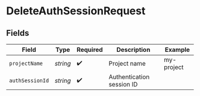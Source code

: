 # DeleteAuthSessionRequest


## Fields

| Field                     | Type                      | Required                  | Description               | Example                   |
| ------------------------- | ------------------------- | ------------------------- | ------------------------- | ------------------------- |
| `projectName`             | *string*                  | :heavy_check_mark:        | Project name              | my-project                |
| `authSessionId`           | *string*                  | :heavy_check_mark:        | Authentication session ID |                           |
